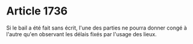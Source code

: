 # Article 1736

Si le bail a été fait sans écrit, l'une des parties ne pourra donner congé à l'autre qu'en observant les délais fixés par l'usage des lieux.

